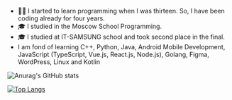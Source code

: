 
 - 💪🏻 I started to learn programming when I was thirteen. So, I have been coding already for four years.
 - 🎓 I studied in the Moscow School Programming.
 - 🎓 I studied at IT-SAMSUNG school and took second place in the final.
 - I am fond of learning C++, Python, Java, Android Mobile Development, JavaScript (TypeScript, Vue.js, React.js, Node.js), Golang, Figma, WordPress, Linux and Kotlin

![Anurag's GitHub stats](https://github-readme-stats.vercel.app/api?username=IFraimG&show_icons=true&theme=dark)    

[![Top Langs](https://github-readme-stats.vercel.app/api/top-langs/?username=IFraimG)](https://github.com/anuraghazra/github-readme-stats)
